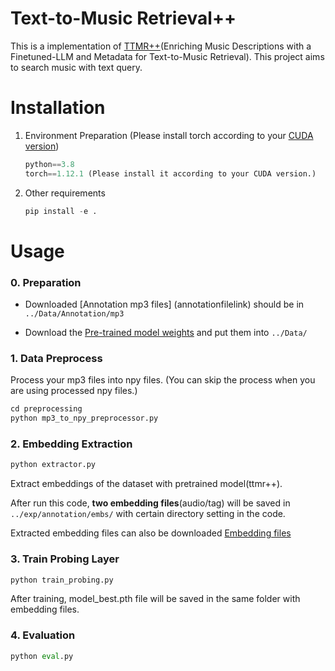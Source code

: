 # Text-to-Music Retrieval++ 

This is a implementation of [TTMR++](#)(Enriching Music Descriptions with a Finetuned-LLM and Metadata for Text-to-Music Retrieval). This project aims to search music with text query. 
<!-- 
> [**Enriching Music Descriptions with a Finetuned-LLM and Metadata for Text-to-Music Retrieval**](#)

> SeungHeon Doh, Minhee Lee, Dasaem Jeong and Juhan Nam 
> IEEE International Conference on Acoustics, Speech and Signal Processing (ICASSP) 2024 
 -->

# Installation

1. Environment Preparation 
(Please install torch according to your [CUDA version](https://pytorch.org/get-started/previous-versions/))
    ```python
    python==3.8
    torch==1.12.1 (Please install it according to your CUDA version.)
    ```
2. Other requirements
    ```python
    pip install -e .
    ```

# Usage

### 0. Preparation
- Downloaded [Annotation mp3 files] (annotationfilelink) should be in `../Data/Annotation/mp3`

- Download the [Pre-trained model weights](https://huggingface.co/seungheondoh/ttmr-pp/tree/main) and put them into `../Data/`


### 1. Data Preprocess
Process your mp3 files into npy files. (You can skip the process when you are using processed npy files.)
```python
cd preprocessing
python mp3_to_npy_preprocessor.py
```

### 2. Embedding Extraction 
```python
python extractor.py
```
Extract embeddings of the dataset with pretrained model(ttmr++). 

After run this code, **two embedding files**(audio/tag) will be saved in `../exp/annotation/embs/` with certain directory setting in the code. 

Extracted embedding files can also be downloaded [Embedding files](http://embedding) 

### 3. Train Probing Layer
```python
python train_probing.py
```
After training, model_best.pth file will be saved in the same folder with embedding files. 

### 4. Evaluation
```python
python eval.py
```
